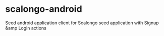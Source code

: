 # scalongo-android
Seed android application client for Scalongo seed application with Signup &amp Login actions
